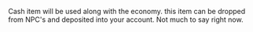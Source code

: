Cash item will be used along with the economy. this item can be dropped from NPC's and deposited into your account.
Not much to say right now.

